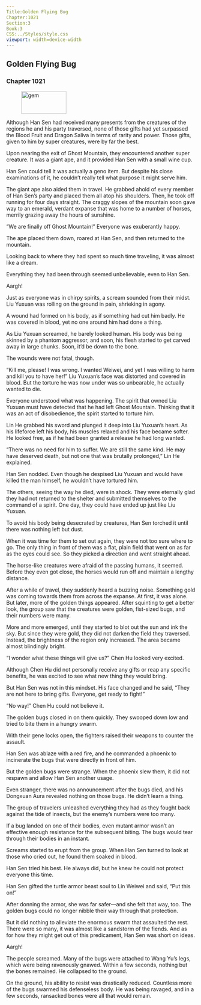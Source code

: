 ```yaml
---
Title:Golden Flying Bug 
Chapter:1021 
Section:3 
Book:3 
CSS:../Styles/style.css 
viewport: width=device-width
---
```

  
## Golden Flying Bug
### Chapter 1021
  
<figure>
	<img src="../Images/gem.gif" alt="gem" id="gem" width="120" height="60" />
</figure>
  

  
Although Han Sen had received many presents from the creatures of the regions he and his party traversed, none of those gifts had yet surpassed the Blood Fruit and Dragon Saliva in terms of rarity and power. Those gifts, given to him by super creatures, were by far the best.

Upon nearing the exit of Ghost Mountain, they encountered another super creature. It was a giant ape, and it provided Han Sen with a small wine cup.

Han Sen could tell it was actually a geno item. But despite his close examinations of it, he couldn’t really tell what purpose it might serve him.

The giant ape also aided them in travel. He grabbed ahold of every member of Han Sen’s party and placed them all atop his shoulders. Then, he took off running for four days straight. The craggy slopes of the mountain soon gave way to an emerald, verdant expanse that was home to a number of horses, merrily grazing away the hours of sunshine.

“We are finally off Ghost Mountain!” Everyone was exuberantly happy.

The ape placed them down, roared at Han Sen, and then returned to the mountain.

Looking back to where they had spent so much time traveling, it was almost like a dream.

Everything they had been through seemed unbelievable, even to Han Sen.

Aargh!

Just as everyone was in chirpy spirits, a scream sounded from their midst. Liu Yuxuan was rolling on the ground in pain, shrieking in agony.

A wound had formed on his body, as if something had cut him badly. He was covered in blood, yet no one around him had done a thing.

As Liu Yuxuan screamed, he barely looked human. His body was being skinned by a phantom aggressor, and soon, his flesh started to get carved away in large chunks. Soon, it’d be down to the bone.

The wounds were not fatal, though.

“Kill me, please! I was wrong. I wanted Weiwei, and yet I was willing to harm and kill you to have her!” Liu Yuxuan’s face was distorted and covered in blood. But the torture he was now under was so unbearable, he actually wanted to die.

Everyone understood what was happening. The spirit that owned Liu Yuxuan must have detected that he had left Ghost Mountain. Thinking that it was an act of disobedience, the spirit started to torture him.

Lin He grabbed his sword and plunged it deep into Liu Yuxuan’s heart. As his lifeforce left his body, his muscles relaxed and his face became softer. He looked free, as if he had been granted a release he had long wanted.

“There was no need for him to suffer. We are still the same kind. He may have deserved death, but not one that was brutally prolonged,” Lin He explained.

Han Sen nodded. Even though he despised Liu Yuxuan and would have killed the man himself, he wouldn’t have tortured him.

The others, seeing the way he died, were in shock. They were eternally glad they had not returned to the shelter and submitted themselves to the command of a spirit. One day, they could have ended up just like Liu Yuxuan.

To avoid his body being desecrated by creatures, Han Sen torched it until there was nothing left but dust.

When it was time for them to set out again, they were not too sure where to go. The only thing in front of them was a flat, plain field that went on as far as the eyes could see. So they picked a direction and went straight ahead.

The horse-like creatures were afraid of the passing humans, it seemed. Before they even got close, the horses would run off and maintain a lengthy distance.

After a while of travel, they suddenly heard a buzzing noise. Something gold was coming towards them from across the expanse. At first, it was alone. But later, more of the golden things appeared. After squinting to get a better look, the group saw that the creatures were golden, fist-sized bugs, and their numbers were many.

More and more emerged, until they started to blot out the sun and ink the sky. But since they were gold, they did not darken the field they traversed. Instead, the brightness of the region only increased. The area became almost blindingly bright.

“I wonder what these things will give us?” Chen Hu looked very excited.

Although Chen Hu did not personally receive any gifts or reap any specific benefits, he was excited to see what new thing they would bring.

But Han Sen was not in this mindset. His face changed and he said, “They are not here to bring gifts. Everyone, get ready to fight!”

“No way!” Chen Hu could not believe it.

The golden bugs closed in on them quickly. They swooped down low and tried to bite them in a hungry swarm.

With their gene locks open, the fighters raised their weapons to counter the assault.

Han Sen was ablaze with a red fire, and he commanded a phoenix to incinerate the bugs that were directly in front of him.

But the golden bugs were strange. When the phoenix slew them, it did not respawn and allow Han Sen another usage.

Even stranger, there was no announcement after the bugs died, and his Dongxuan Aura revealed nothing on those bugs. He didn’t learn a thing.

The group of travelers unleashed everything they had as they fought back against the tide of insects, but the enemy’s numbers were too many.

If a bug landed on one of their bodies, even mutant armor wasn’t an effective enough resistance for the subsequent biting. The bugs would tear through their bodies in an instant.

Screams started to erupt from the group. When Han Sen turned to look at those who cried out, he found them soaked in blood.

Han Sen tried his best. He always did, but he knew he could not protect everyone this time.

Han Sen gifted the turtle armor beast soul to Lin Weiwei and said, “Put this on!”

After donning the armor, she was far safer—and she felt that way, too. The golden bugs could no longer nibble their way through that protection.

But it did nothing to alleviate the enormous swarm that assaulted the rest. There were so many, it was almost like a sandstorm of the fiends. And as for how they might get out of this predicament, Han Sen was short on ideas.

Aargh!

The people screamed. Many of the bugs were attached to Wang Yu’s legs, which were being ravenously gnawed. Within a few seconds, nothing but the bones remained. He collapsed to the ground.

On the ground, his ability to resist was drastically reduced. Countless more of the bugs swarmed his defenseless body. He was being ravaged, and in a few seconds, ransacked bones were all that would remain.